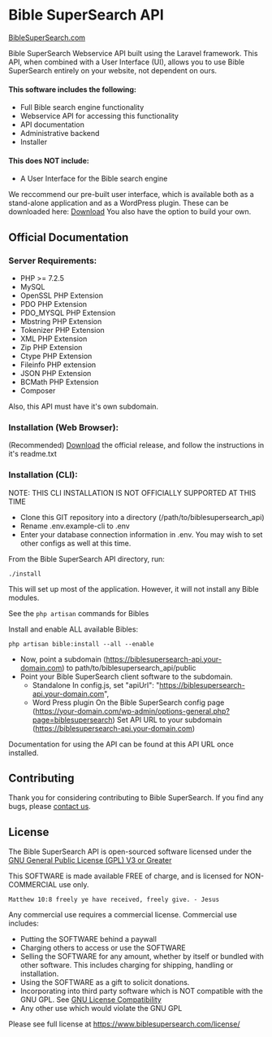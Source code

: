 # Bible SuperSearch API

[BibleSuperSearch.com](https://www.biblesupersearch.com)

Bible SuperSearch Webservice API built using the Laravel framework.
This API, when combined with a User Interface (UI), allows you to use Bible SuperSearch entirely on your website, not dependent on ours.

#### This software includes the following:
* Full Bible search engine functionality
* Webservice API for accessing this functionality
* API documentation
* Administrative backend
* Installer

#### This does NOT include:
* A User Interface for the Bible search engine

We reccommend our pre-built user interface, which is available both as a stand-alone application and as a WordPress plugin.
These can be downloaded here: [Download](http://www.biblesupersearch.com/downloads)
You also have the option to build  your own.

## Official Documentation

### Server Requirements:
* PHP >= 7.2.5
* MySQL
* OpenSSL PHP Extension
* PDO PHP Extension
* PDO_MYSQL PHP Extension
* Mbstring PHP Extension
* Tokenizer PHP Extension
* XML PHP Extension
* Zip PHP Extension
* Ctype PHP Extension
* Fileinfo PHP extension
* JSON PHP Extension
* BCMath PHP Extension
* Composer

Also, this API must have it's own subdomain.

### Installation (Web Browser):
(Recommended) [Download](http://www.biblesupersearch.com/downloads) the official release, and follow the instructions in it's readme.txt

### Installation (CLI):
NOTE: THIS CLI INSTALLATION IS NOT OFFICIALLY SUPPORTED AT THIS TIME

* Clone this GIT repository into a directory (/path/to/biblesupersearch_api)
* Rename .env.example-cli to .env
* Enter your database connection information in .env.  You may wish to set other configs as well at this time.


From the Bible SuperSearch API directory, run:

```
./install
```

This will set up most of the application.
However, it will not install any Bible modules.

See the `php artisan` commands for Bibles

Install and enable ALL available Bibles:

```
php artisan bible:install --all --enable
```

* Now, point a subdomain (https://biblesupersearch-api.your-domain.com) to path/to/biblesupersearch_api/public
* Point your Bible SuperSearch client software to the subdomain.
    * Standalone
        In config.js, set "apiUrl": "https://biblesupersearch-api.your-domain.com",
    * Word Press plugin
        On the Bible SuperSearch config page (https://your-domain.com/wp-admin/options-general.php?page=biblesupersearch)
        Set API URL to your subdomain (https://biblesupersearch-api.your-domain.com)

Documentation for using the API can be found at this API URL once installed.

## Contributing

Thank you for considering contributing to Bible SuperSearch.  If you find any bugs, please [contact us](https://www.biblesupersearch.com/contact).

## License

The Bible SuperSearch API is open-sourced software licensed under the [GNU General Public License (GPL) V3 or Greater](https://opensource.org/licenses/GPL-3.0)

This SOFTWARE is made available FREE of charge, and is licensed for NON-COMMERCIAL use only.

    Matthew 10:8 freely ye have received, freely give. - Jesus

Any commercial use requires a commercial license.  Commercial use includes:

* Putting the SOFTWARE behind a paywall
* Charging others to access or use the SOFTWARE
* Selling the SOFTWARE for any amount, whether by itself or bundled with other software.  This includes charging for shipping, handling or installation.
* Using the SOFTWARE as a gift to solicit donations.
* Incorporating into third party software which is NOT compatible with the GNU GPL. See [GNU License Compatibility](https://www.gnu.org/licenses/license-list.html#GPLCompatibleLicenses)
* Any other use which would violate the GNU GPL

Please see full license at https://www.biblesupersearch.com/license/

